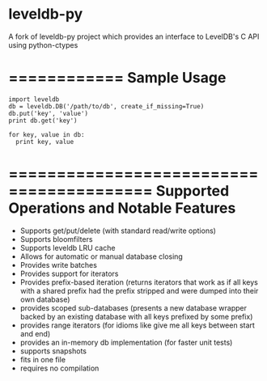 leveldb-py
==========

A fork of leveldb-py project which provides an interface to LevelDB's C API using python-ctypes

============
Sample Usage
============

```
import leveldb
db = leveldb.DB('/path/to/db', create_if_missing=True)
db.put('key', 'value')
print db.get('key')

for key, value in db:
  print key, value
```

=========================================
Supported Operations and Notable Features
=========================================
- Supports get/put/delete (with standard read/write options)
- Supports bloomfilters
- Supports leveldb LRU cache
- Allows for automatic or manual database closing
- Provides write batches
- Provides support for iterators
- Provides prefix-based iteration (returns iterators that work as if all keys
  with a shared prefix had the prefix stripped and were dumped into their own
  database)
- provides scoped sub-databases (presents a new database wrapper backed by an
  existing database with all keys prefixed by some prefix)
- provides range iterators (for idioms like give me all keys between start and
  end)
- provides an in-memory db implementation (for faster unit tests)
- supports snapshots
- fits in one file
- requires no compilation
